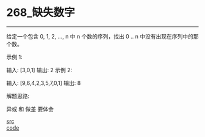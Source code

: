 # 268_缺失数字

---

给定一个包含 0, 1, 2, ..., n 中 n 个数的序列，找出 0 .. n 中没有出现在序列中的那个数。

示例 1:

输入: [3,0,1]
输出: 2
示例 2:

输入: [9,6,4,2,3,5,7,0,1]
输出: 8


解题思路:

异或 和 做差 要体会

[src](https://leetcode-cn.com/problems/missing-number/) <br>
[code](code/268.c) <br>
